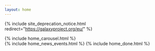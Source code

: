 ```yaml
---
layout: home
---
```


{% include site_deprecation_notice.html redirect="https://galaxyproject.org/eu/" %}

<div class="home">
  {% include home_carousel.html %}
  <br>
  {% include home_news_events.html %}
  {% include home_done.html %}
</div>

<!--{% include home_carousel_involved.html %}-->
